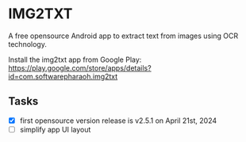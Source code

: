 # IMG2TXT

A free opensource Android app to extract text from images using OCR technology.

Install the img2txt app from Google Play: <https://play.google.com/store/apps/details?id=com.softwarepharaoh.img2txt>

## Tasks

- [x] first opensource version release is v2.5.1 on April 21st, 2024
- [ ] simplify app UI layout
